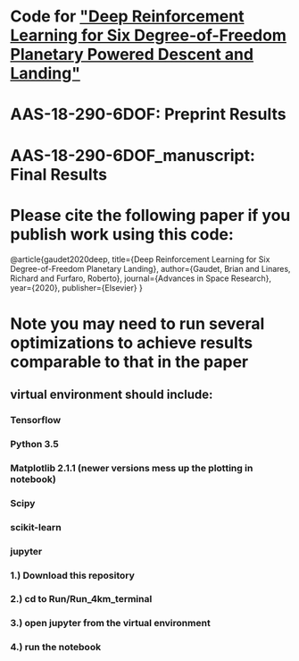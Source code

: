 # Code for ["Deep Reinforcement Learning for Six Degree-of-Freedom Planetary Powered Descent and Landing"](https://doi.org/10.1016/j.asr.2019.12.030)
# AAS-18-290-6DOF:  Preprint Results
# AAS-18-290-6DOF_manuscript:   Final Results
# Please cite the following paper if you publish work using this code:
@article{gaudet2020deep,
  title={Deep Reinforcement Learning for Six Degree-of-Freedom Planetary Landing},
  author={Gaudet, Brian and Linares, Richard and Furfaro, Roberto},
  journal={Advances in Space Research},
  year={2020},
  publisher={Elsevier}
}
# Note you may need to run several optimizations to achieve results comparable to that in the paper
## virtual environment should include:
### Tensorflow 
### Python 3.5
### Matplotlib 2.1.1  (newer versions mess up the plotting in notebook)
### Scipy
### scikit-learn
### jupyter

### 1.) Download this repository
### 2.) cd to Run/Run_4km_terminal
### 3.) open jupyter from the virtual environment
### 4.) run the notebook
